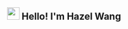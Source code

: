 <h2 align="center"><img src="./media/waving-hand.gif" width="28"> Hello! I'm Hazel Wang</h2>
<p align="center">

</p>

